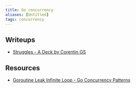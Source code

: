 ```yaml
---
title: Go concurrency
aliases: [Untitled]
tags: concurrency
---
```



## Writeups

- [Struggles - A Deck by Corentin GS](https://typeshare.co/corentings/posts/-p91b6)

## Resources

- [Goroutine Leak Infinite Loop - Go Concurrency Patterns](https://www.concurrency.rocks/patterns/goroutine-leak-infinite-loop)